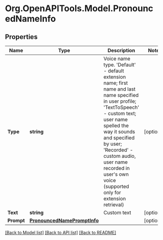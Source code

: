 
# Org.OpenAPITools.Model.PronouncedNameInfo

## Properties

Name | Type | Description | Notes
------------ | ------------- | ------------- | -------------
**Type** | **string** | Voice name type. &#39;Default&#39; - default extension name; first name and last name specified in user profile; &#39;TextToSpeech&#39; - custom text; user name spelled the way it sounds and specified by user; &#39;Recorded&#39; - custom audio, user name recorded in user&#39;s own voice (supported only for extension retrieval) | [optional] 
**Text** | **string** | Custom text | [optional] 
**Prompt** | [**PronouncedNamePromptInfo**](PronouncedNamePromptInfo.md) |  | [optional] 

[[Back to Model list]](../README.md#documentation-for-models)
[[Back to API list]](../README.md#documentation-for-api-endpoints)
[[Back to README]](../README.md)


